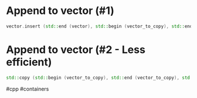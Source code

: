 # Append to vector (#1)

```C++
vector.insert (std::end (vector), std::begin (vector_to_copy), std::end (vector_to_copy));
```

# Append to vector (#2 - Less efficient)

```C++
std::copy (std::begin (vector_to_copy), std::end (vector_to_copy), std::back_inserter (vector));
```

#cpp #containers 
